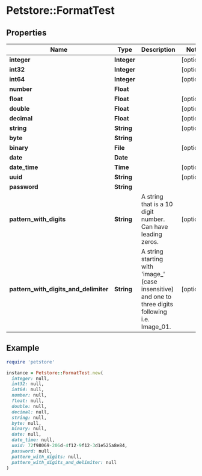 # Petstore::FormatTest

## Properties

| Name | Type | Description | Notes |
| ---- | ---- | ----------- | ----- |
| **integer** | **Integer** |  | [optional] |
| **int32** | **Integer** |  | [optional] |
| **int64** | **Integer** |  | [optional] |
| **number** | **Float** |  |  |
| **float** | **Float** |  | [optional] |
| **double** | **Float** |  | [optional] |
| **decimal** | **Float** |  | [optional] |
| **string** | **String** |  | [optional] |
| **byte** | **String** |  |  |
| **binary** | **File** |  | [optional] |
| **date** | **Date** |  |  |
| **date_time** | **Time** |  | [optional] |
| **uuid** | **String** |  | [optional] |
| **password** | **String** |  |  |
| **pattern_with_digits** | **String** | A string that is a 10 digit number. Can have leading zeros. | [optional] |
| **pattern_with_digits_and_delimiter** | **String** | A string starting with &#39;image_&#39; (case insensitive) and one to three digits following i.e. Image_01. | [optional] |

## Example

```ruby
require 'petstore'

instance = Petstore::FormatTest.new(
  integer: null,
  int32: null,
  int64: null,
  number: null,
  float: null,
  double: null,
  decimal: null,
  string: null,
  byte: null,
  binary: null,
  date: null,
  date_time: null,
  uuid: 72f98069-206d-4f12-9f12-3d1e525a8e84,
  password: null,
  pattern_with_digits: null,
  pattern_with_digits_and_delimiter: null
)
```

